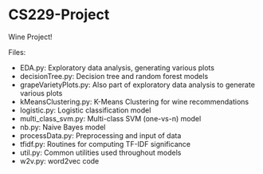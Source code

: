 # CS229-Project
Wine Project!

Files:
- EDA.py: Exploratory data analysis, generating various plots
- decisionTree.py: Decision tree and random forest models
- grapeVarietyPlots.py: Also part of exploratory data analysis to generate various plots
- kMeansClustering.py: K-Means Clustering for wine recommendations
- logistic.py: Logistic classification model
- multi_class_svm.py: Multi-class SVM (one-vs-n) model
- nb.py: Naive Bayes model
- processData.py: Preprocessing and input of data
- tfidf.py: Routines for computing TF-IDF significance
- util.py: Common utilities used throughout models
- w2v.py: word2vec code

